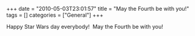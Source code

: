 +++
date = "2010-05-03T23:01:57"
title = "May the Fourth be with you!"
tags = []
categories = ["General"]
+++

Happy Star Wars day everybody!  May the Fourth be with you!

